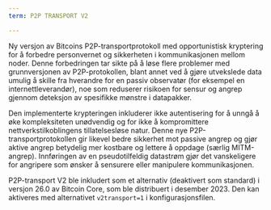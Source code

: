 ```yaml
---
term: P2P TRANSPORT V2

---
```

Ny versjon av Bitcoins P2P-transportprotokoll med opportunistisk kryptering for å forbedre personvernet og sikkerheten i kommunikasjonen mellom noder. Denne forbedringen tar sikte på å løse flere problemer med grunnversjonen av P2P-protokollen, blant annet ved å gjøre utvekslede data umulig å skille fra hverandre for en passiv observatør (for eksempel en internettleverandør), noe som reduserer risikoen for sensur og angrep gjennom deteksjon av spesifikke mønstre i datapakker.

Den implementerte krypteringen inkluderer ikke autentisering for å unngå å øke kompleksiteten unødvendig og for ikke å kompromittere nettverkstilkoblingens tillatelsesløse natur. Denne nye P2P-transportprotokollen gir likevel bedre sikkerhet mot passive angrep og gjør aktive angrep betydelig mer kostbare og lettere å oppdage (særlig MITM-angrep). Innføringen av en pseudotilfeldig datastrøm gjør det vanskeligere for angripere som ønsker å sensurere eller manipulere kommunikasjonen.

P2P-transport V2 ble inkludert som et alternativ (deaktivert som standard) i versjon 26.0 av Bitcoin Core, som ble distribuert i desember 2023. Den kan aktiveres med alternativet `v2transport=1` i konfigurasjonsfilen.
